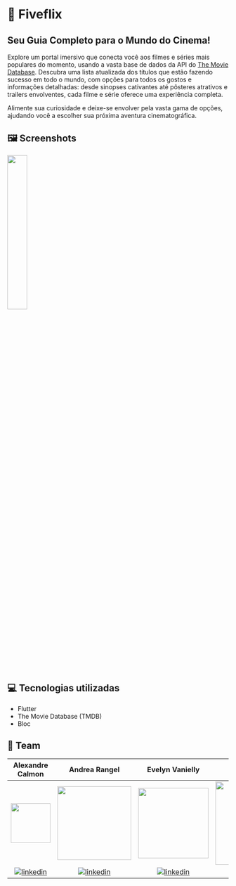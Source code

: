 # 🎥 Fiveflix 
## Seu Guia Completo para o Mundo do Cinema!

Explore um portal imersivo que conecta você aos filmes e séries mais populares do momento, usando a vasta base de dados da API do [The Movie Database](https://www.themoviedb.org/documentation/api?language=pt-BR). Descubra uma lista atualizada dos títulos que estão fazendo sucesso em todo o mundo, com opções para todos os gostos e informações detalhadas: desde sinopses cativantes até pôsteres atrativos e trailers envolventes, cada filme e série oferece uma experiência completa.

<p> Alimente sua curiosidade e deixe-se envolver pela vasta gama de opções, ajudando você a escolher sua próxima aventura cinematográfica.</p> 


## 🖼️ Screenshots 
<p>
<img src="https://github.com/jusylopes/flutter-fiveflix/assets/95923104/74909b75-7dd7-4841-87a4-76b40a140ab5" width="30%">
</p>


## 💻 Tecnologias utilizadas

* Flutter
* The Movie Database (TMDB)
* Bloc


## 🚀 Team 

| Alexandre Calmon | Andrea Rangel  | Evelyn Vanielly  | Jusy Lopes  | Lucas Noc | Núbia Barcellar | Petronio Oliveira  | Vinicius Souza  | Willian Seidel  |
|  :---:  |  :---:  |  :---:  |  :---:  |  :---:  |  :---:  |  :---:  |  :---:  |  :---:  |
| <a href="https://github.com/AlexandreCalmonJr"><img src="https://github.com/jusylopes/koru-mobile-projeto-3/assets/95923104/8aa12637-291d-4575-8a5d-86806c76db4b" width="90"></a> | <a href="https://github.com/devdados"><img src="https://github.com/jusylopes/koru-mobile-projeto-3/assets/95923104/1292bc4f-797a-4588-a662-3d064bcd578d" width="168"></a> | <a href="https://github.com/evelyn-vanielly"><img src="https://github.com/jusylopes/koru-mobile-projeto-3/assets/95923104/cf2205be-4d25-43a9-a377-fd4c1ede35e3" width="160"></a> | <a href="https://github.com/jusylopes"><img  src="https://github.com/jusylopes/koru-mobile-projeto-3/assets/95923104/41a212b6-0a6e-4ec8-8a0f-c10a8e3fe1f7" width="190"></a> | <a href="https://github.com/Lucasnoc"><img src="https://github.com/jusylopes/koru-mobile-projeto-3/assets/95923104/c249b0d2-335d-4e71-949a-9e16c6e4557d" width="165"></a> | <a href="https://github.com/nubiabarcellar"><img src="https://github.com/jusylopes/koru-mobile-projeto-3/assets/95923104/8318a7e6-7945-4b9d-a649-1291eae2eb19" width="120"></a> | <a href="https://github.com/petronio50"><img src="https://github.com/jusylopes/koru-mobile-projeto-3/assets/95923104/50706fcb-e00d-4f71-85dc-385469b12430" width="130"></a> | <a href="https://github.com/viniciusjsouza"><img  src="https://github.com/jusylopes/koru-mobile-projeto-3/assets/95923104/9a3df185-84e3-4454-929f-b370f01c6451" width="145"></a> | <a href="https://github.com/WillianSeidel"><img  src="https://github.com/jusylopes/koru-mobile-projeto-3/assets/95923104/ff2a6e69-f6ea-4587-9bf2-5e271fc75491" width="146"></a> 
| <a href="https://www.linkedin.com/in/alexandre-calmon-54ab7016a/" > <img align="center" src="https://img.shields.io/badge/-alexC-05122A?style=flat&logo=linkedin" alt="linkedin"/> | <a href="https://www.linkedin.com/in/andr%C3%A9a-rangel-011826245/" > <img align="center" src="https://img.shields.io/badge/-andreaR-05122A?style=flat&logo=linkedin" alt="linkedin"/>  | <a href="https://www.linkedin.com/in/evelyn-vanielly/" > <img align="center" src="https://img.shields.io/badge/-evellyn-05122A?style=flat&logo=linkedin" alt="linkedin"/>  | <a href="https://www.linkedin.com/in/jusy-lopes/" > <img align="center" src="https://img.shields.io/badge/-jusyLopes-05122A?style=flat&logo=linkedin" alt="linkedin"/>  | <a href="https://www.linkedin.com/in/nocfidback/" > <img align="center" src="https://img.shields.io/badge/-lucasN-05122A?style=flat&logo=linkedin" alt="linkedin"/> | <a href="https://www.linkedin.com/in/nubiaB/" > <img align="center" src="https://img.shields.io/badge/-nubiaB-05122A?style=flat&logo=linkedin" alt="linkedin"/> | <a href="https://www.linkedin.com/in/petrônio-oliveira-11899995/" > <img align="center" src="https://img.shields.io/badge/-petronio-05122A?style=flat&logo=linkedin" alt="linkedin"/>  | <a href="https://www.linkedin.com/in/vinicius-de-jesus-souza-ba7a144a/" > <img align="center" src="https://img.shields.io/badge/-vinivius-05122A?style=flat&logo=linkedin" alt="linkedin"/>  | <a href="https://www.linkedin.com/in/willianrobertoseidel/" > <img align="center" src="https://img.shields.io/badge/-willianS-05122A?style=flat&logo=linkedin" alt="linkedin"/>  |





